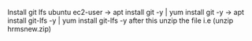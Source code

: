 Install git lfs
     ubuntu                    ec2-user
-> apt install git -y     | yum install git -y
-> apt install git-lfs -y | yum install git-lfs -y
after this unzip the file i.e (unzip hrmsnew.zip)
